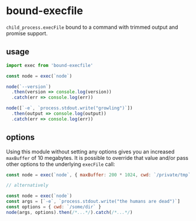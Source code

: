 # bound-execfile

`child_process.execFile` bound to a command with trimmed output and promise support.

## usage

```javascript
import exec from 'bound-execfile'

const node = exec(`node`)

node(`--version`)
  .then(version => console.log(version))
  .catch(err => console.log(err))

node([`-e`, `process.stdout.write("growling")`])
  .then(output => console.log(output))
  .catch(err => console.log(err))
```

## options

Using this module without setting any options gives you an increased `maxBuffer` of 10 megabytes. It is possible to override that value and/or pass other options to the underlying `execFile` call:

```javascript
const node = exec(`node`, { maxBuffer: 200 * 1024, cwd: `/private/tmp` })

// alternatively

const node = exec(`node`)
const args = [`-e`, `process.stdout.write("the humans are dead")`]
const options = { cwd: `/some/dir` }
node(args, options).then(/*...*/).catch(/*...*/)
```

